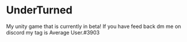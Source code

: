 # UnderTurned
My unity game that is currently in beta! If you have 
feed back dm me on discord my tag is Average User.#3903

